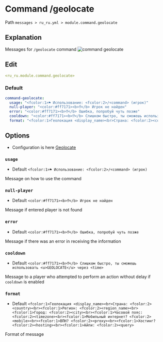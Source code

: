 # Command /geolocate
Path `messages > ru_ru.yml > module.command.geolocate`

## Explanation
Messages for `/geolocate` command
![command geolocate](/commandgeolocate.png)

## Edit
```yaml
<ru_ru.module.command.geolocate>
```

### Default
```yaml
command-geolocate:
  usage: "<fcolor:1>⚑ Использование: <fcolor:2>/<command> (игрок)"
  null-player: "<color:#ff7171><b>⁉</b> Игрок не найден"
  error: "<color:#ff7171><b>⁉</b> Ошибка, попробуй чуть позже"
  cooldown: "<color:#ff7171><b>⁉</b> Слишком быстро, ты сможешь использовать <u>GEOLOCATE</u> через <time>"
  format: "<fcolor:1>Геолокация <display_name><br>Страна: <fcolor:2><country><br><fcolor:1>Регион: <fcolor:2><region_name><br><fcolor:1>Город: <fcolor:2><city><br><fcolor:1>Часовой пояс: <fcolor:2><timezone><br><fcolor:1>Мобильный интернет? <fcolor:2><mobile><br><fcolor:1>ВПН? <fcolor:2><proxy><br><fcolor:1>Хостинг? <fcolor:2><hosting><br><fcolor:1>Айпи: <fcolor:2><query>"
```

## Options

- Configuration is here [Geolocate](/en/config/module/command/command-geolocate/)

### `usage`
- Default `<fcolor:1>⚑ Использование: <fcolor:2>/<command> (игрок)`

Message on how to use the command

### `null-player`
- Default `<color:#ff7171><b>⁉</b> Игрок не найден`

Message if entered player is not found

### `error`
- Default `<color:#ff7171><b>⁉</b> Ошибка, попробуй чуть позже`

Message if there was an error in receiving the information

### `cooldown`
- Default `<color:#ff7171><b>⁉</b> Слишком быстро, ты сможешь использовать <u>GEOLOCATE</u> через <time>`

Message to a player who attempted to perform an action without delay if `cooldown` is enabled

### `format`
- Default `<fcolor:1>Геолокация <display_name><br>Страна: <fcolor:2><country><br><fcolor:1>Регион: <fcolor:2><region_name><br><fcolor:1>Город: <fcolor:2><city><br><fcolor:1>Часовой пояс: <fcolor:2><timezone><br><fcolor:1>Мобильный интернет? <fcolor:2><mobile><br><fcolor:1>ВПН? <fcolor:2><proxy><br><fcolor:1>Хостинг? <fcolor:2><hosting><br><fcolor:1>Айпи: <fcolor:2><query>`

Format of message

